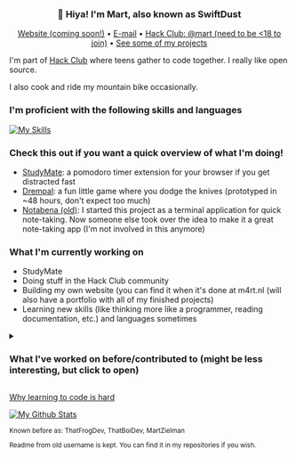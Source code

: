 <h3 align="center">👋 Hiya! I'm Mart, also known as SwiftDust</h3>
<p align="center">
  <a href="#">Website (coming soon!)</a> •
  <a href="mailto:martzielman10@gmail.com">E-mail</a> •
  <a href="https://hackclub.com/slack">Hack Club: @mart (need to be <18 to join)</a> •
  <a href="https://github.com/SwiftDust/repositories">See some of my projects</a>
</p>

I'm part of [Hack Club](https://hackclub.com) where teens gather to code together. I really like open source.

I also cook and ride my mountain bike occasionally.

### I'm proficient with the following skills and languages
<a align="center">[![My Skills](https://skillicons.dev/icons?i=windows,linux,git,github,powershell,bash,js,ts,py,html,css,svelte,tailwind,nodejs,bun,figma,vscode,neovim)](https://skillicons.dev)</a>

### Check this out if you want a quick overview of what I'm doing!
- [StudyMate](https://github.com/thatfrogdev/studymate): a pomodoro timer extension for your browser if you get distracted fast
- [Drempal](https://github.com/thatfrogdev/drempal): a fun little game where you dodge the knives (prototyped in ~48 hours, don't expect too much)
- [Notabena (old)](https://github.com/The-Notabena-Organization/notabena-public-archive): I started this project as a terminal application for quick note-taking. Now someone else took over the idea to make it a great note-taking app (I'm not involved in this anymore)
  

### What I'm currently working on
- StudyMate
- Doing stuff in the Hack Club community
- Building my own website (you can find it when it's done at m4rt.nl (will also have a portfolio with all of my finished projects)
- Learning new skills (like thinking more like a programmer, reading documentation, etc.) and languages sometimes

<details>
  <summary><h3>What I've worked on before/contributed to (might be less interesting, but click to open)</h3></summary>
  
  - Contributing to and making my own games in Python, Godot and GDevelop. A few examples that I contributed to are [Project: SCP](https://github.com/starstriker112/projectscp), [Solitude](https://https://itch.io/jam/game-off-2023/rate/2397851) and a few more games that aren't on GitHub. I made [Drempal](https://github.com/SwiftDust) myself and some more games using Godot and Python. I also contributed to [DS Game Engine](https://github.com/dark-snake-games/dark-snake-engine) and to [Godot](https://github.com/godotengine)
  - Contributing to [Sokora](https://github.com/sokoradesu), a bot to make managing a community easier on Discord (I used Discord before to find other people that code too; now I don't use it anymore)
  - Occasionally working on and contributing to some open source projects
    
</details>

[Why learning to code is hard](https://dev.to/theodinproject/why-learning-to-code-is-so-damn-hard-11nn)

<a href="http://www.github.com/ThatFrogDev"><img src="https://github-readme-stats.vercel.app/api?username=ThatFrogDev&show_icons=true&count_private=true&theme=radical" alt="My Github Stats" /></a>

<sub> 
Known before as:
ThatFrogDev, ThatBoiDev, MartZielman 

Readme from old username is kept. You can find it in my repositories if you wish.
</sub>
